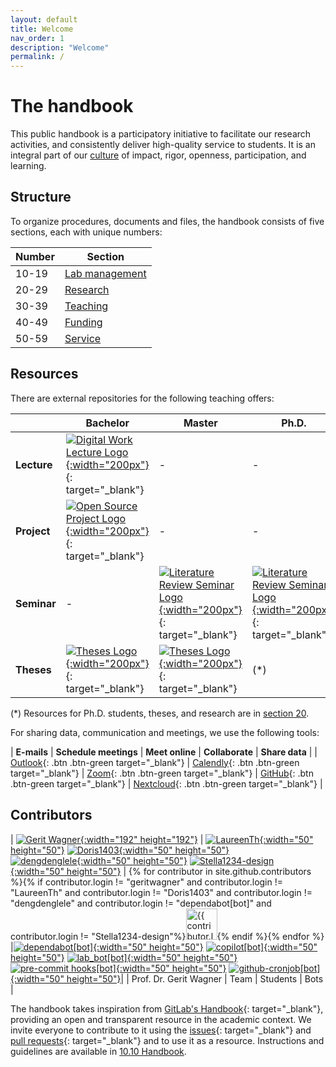 ```yaml
---
layout: default
title: Welcome
nav_order: 1
description: "Welcome"
permalink: /
---
```


# The handbook

This public handbook is a participatory initiative to facilitate our research activities, and consistently deliver high-quality service to students.
It is an integral part of our [culture](docs/10-lab/10_processes/10.01.goals.html) of impact, rigor, openness, participation, and learning.

## Structure

To organize procedures, documents and files, the handbook consists of five sections, each with unique numbers: 

| Number       | Section                              |
|--------------|--------------------------------------|
| 10-19        | [Lab management](docs/10-lab/)       |
| 20-29        | [Research](docs/20-research/)        |
| 30-39        | [Teaching](docs/30-teaching/)        |
| 40-49        | [Funding](docs/40-funding)           |
| 50-59        | [Service](docs/50-service/)          |

## Resources

There are external repositories for the following teaching offers:

|             | Bachelor                                                                                                                                                                                                                 | Master                                                                                                                                                                                                                            | Ph.D.                                                                                                                                                                                                                             |
| ----------- | ------------------------------------------------------------------------------------------------------------------------------------------------------------------------------------------------------------------------ | --------------------------------------------------------------------------------------------------------------------------------------------------------------------------------------------------------------------------------- | --------------------------------------------------------------------------------------------------------------------------------------------------------------------------------------------------------------------------------- |
| **Lecture** | [![Digital Work Lecture Logo](https://digital-work-lab.github.io/digital-work-lecture/assets/images/IDW-logo.png){:width="200px"}](https://digital-work-lab.github.io/digital-work-lecture/){: target="_blank"}         | -                                                                                                                                                                                                                                 | -                                                                                                                                                                                                                                 |
| **Project** | [![Open Source Project Logo](https://digital-work-lab.github.io/open-source-project/assets/images/open-source-project.png){:width="200px"}](https://digital-work-lab.github.io/open-source-project/){: target="_blank"} | -                                                                                                                                                                                                                                 | -                                                                                                                                                                                                                                 |
| **Seminar** | -                                                                                                                                                                                                                        | [![Literature Review Seminar Logo](https://digital-work-lab.github.io/literature-review-seminar/assets/images/lr-seminar.png){:width="200px"}](https://digital-work-lab.github.io/literature-review-seminar/){: target="_blank"} | [![Literature Review Seminar Logo](https://digital-work-lab.github.io/literature-review-seminar/assets/images/lr-seminar.png){:width="200px"}](https://digital-work-lab.github.io/literature-review-seminar/){: target="_blank"} |
| **Theses**  | [![Theses Logo](https://digital-work-lab.github.io/theses/assets/images/theses.png){:width="200px"}](https://digital-work-lab.github.io/theses/){: target="_blank"}                                                     | [![Theses Logo](https://digital-work-lab.github.io/theses/assets/images/theses.png){:width="200px"}](https://digital-work-lab.github.io/theses/){: target="_blank"}                                                              | (\*)                                                                                                                                                                                                                              |

(\*) Resources for Ph.D. students, theses, and research are in [section 20](https://digital-work-lab.github.io/handbook/docs/20-research/).

<!--
## Recent changes

- [Handbook changes in July](https://github.com/digital-work-lab/handbook/compare/6e0b3da0c213f74dce154642892d50e5ed96a9b3...6e0b3da0c213f74dce154642892d50e5ed96a9b3)

## Contact

Offices: WE5/1.081.

[Schedule a meeting](https://calendly.com/gerit-wagner/30min){: .btn .btn-green }

<iframe width="600" height="200" frameborder="0" scrolling="no" marginheight="0" marginwidth="0" src="https://www.openstreetmap.org/export/embed.html?bbox=10.862774848937988%2C49.89987300208533%2C10.876936912536623%2C49.90642391513594&amp;layer=mapnik&amp;marker=49.9031485698061%2C10.869855880737305" style="border: 1px solid black"></iframe>
-->

For sharing data, communication and meetings, we use the following tools:

| **E-mails** | **Schedule meetings** | **Meet online** | **Collaborate** | **Share data** |
| [Outlook](https://mailex.uni-bamberg.de/){: .btn .btn-green target="_blank"} | [Calendly](https://calendly.com/gerit-wagner/30min){: .btn .btn-green target="_blank"} | [Zoom](zoom://open){: .btn .btn-green target="_blank"} | [GitHub](https://github.com/orgs/digital-work-lab/repositories?q=archived%3AFalse){: .btn .btn-green target="_blank"} | [Nextcloud](https://nc-2272638881871040784.nextcloud-ionos.com/index.php/apps/dashboard/){: .btn .btn-green target="_blank"} |

## Contributors

| [![Gerit Wagner](https://avatars.githubusercontent.com/u/3872815?v=4){:width="192" height="192"}](https://github.com/geritwagner) | [![LaureenTh](https://avatars.githubusercontent.com/u/130306776?v=4){:width="50" height="50"}](https://github.com/LaureenTh) [![Doris1403](https://avatars.githubusercontent.com/u/135109375?v=4){:width="50" height="50"}](https://github.com/Doris1403)<br> [![dengdenglele](https://avatars.githubusercontent.com/u/135805718?v=4){:width="50" height="50"}](https://github.com/dengdenglele) [![Stella1234-design](https://avatars.githubusercontent.com/u/135805718?v=4){:width="50" height="50"}](https://github.com/Stella1234-design) | {% for contributor in site.github.contributors %}{% if contributor.login != "geritwagner" and contributor.login != "LaureenTh" and contributor.login != "Doris1403" and contributor.login != "dengdenglele" and contributor.login != "dependabot[bot]" and contributor.login != "Stella1234-design"%}<a href="{{ contributor.html_url }}"><img src="{{ contributor.avatar_url }}" width="50" height="50" alt="{{ contributor.login }}"/></a>{% endif %}{% endfor %} |[![dependabot[bot]](https://avatars.githubusercontent.com/in/29110?v=4){:width="50" height="50"}](https://github.com/digital-work-lab/handbook/blob/main/.github/dependabot.yml) [![copilot[bot]](https://avatars.githubusercontent.com/in/29110?v=4){:width="50" height="50"}](https://github.com/features/copilot) [![lab_bot[bot]](https://avatars.githubusercontent.com/in/29110?v=4){:width="50" height="50"}](https://github.com/digital-work-lab/labot) [![pre-commit hooks[bot]](https://avatars.githubusercontent.com/in/29110?v=4){:width="50" height="50"}](https://github.com/digital-work-lab/handbook/blob/main/.pre-commit-config.yaml) [![github-cronjob[bot]](https://avatars.githubusercontent.com/in/29110?v=4){:width="50" height="50"}](https://github.com/digital-work-lab/handbook/blob/main/.github/workflows/cronjob.yml)|
| Prof. Dr. Gerit Wagner | Team | Students | Bots |

<!--
<ul class="list-style-none">
{% for contributor in site.github.contributors %}
  <li class="d-inline-block mr-1">
     <a href="{{ contributor.html_url }}"><img src="{{ contributor.avatar_url }}" width="32" height="32" alt="{{ contributor.login }}"/></a>
  </li>
{% endfor %}
</ul>
 -->  

The handbook takes inspiration from [GitLab's Handbook](https://handbook.gitlab.com/){: target="_blank"}, providing an open and transparent resource in the academic context.
We invite everyone to contribute to it using the [issues](https://github.com/digital-work-lab/handbook/issues){: target="_blank"} and [pull requests](https://github.com/digital-work-lab/handbook/pulls){: target="_blank"} and to use it as a resource.
Instructions and guidelines are available in [10.10 Handbook](docs/10-lab/10_processes/10.10.handbook.html).
